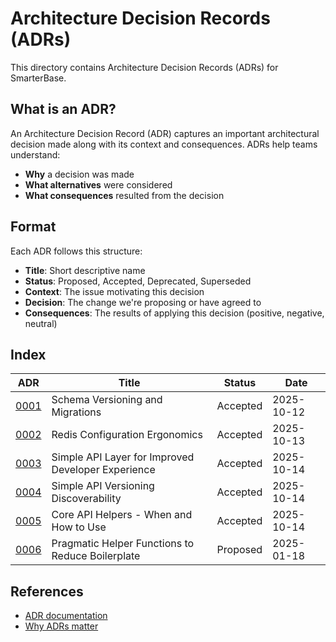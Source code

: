 # Architecture Decision Records (ADRs)

This directory contains Architecture Decision Records (ADRs) for SmarterBase.

## What is an ADR?

An Architecture Decision Record (ADR) captures an important architectural decision made along with its context and consequences. ADRs help teams understand:
- **Why** a decision was made
- **What alternatives** were considered
- **What consequences** resulted from the decision

## Format

Each ADR follows this structure:
- **Title**: Short descriptive name
- **Status**: Proposed, Accepted, Deprecated, Superseded
- **Context**: The issue motivating this decision
- **Decision**: The change we're proposing or have agreed to
- **Consequences**: The results of applying this decision (positive, negative, neutral)

## Index

| ADR | Title | Status | Date |
|-----|-------|--------|------|
| [0001](0001-schema-versioning-and-migrations.md) | Schema Versioning and Migrations | Accepted | 2025-10-12 |
| [0002](0002-redis-configuration-ergonomics.md) | Redis Configuration Ergonomics | Accepted | 2025-10-13 |
| [0003](0003-simple-api-layer.md) | Simple API Layer for Improved Developer Experience | Accepted | 2025-10-14 |
| [0004](0004-simple-api-versioning.md) | Simple API Versioning Discoverability | Accepted | 2025-10-14 |
| [0005](0005-core-api-helpers-guidance.md) | Core API Helpers - When and How to Use | Accepted | 2025-10-14 |
| [0006](0006-collection-api.md) | Pragmatic Helper Functions to Reduce Boilerplate | Proposed | 2025-01-18 |

## References

- [ADR documentation](https://adr.github.io/)
- [Why ADRs matter](https://cognitect.com/blog/2011/11/15/documenting-architecture-decisions)
